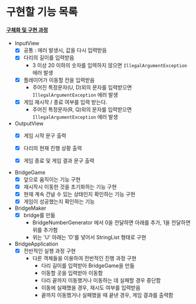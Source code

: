 # 구현할 기능 목록

#### [구체화 및 구현 과정](./PROCESS.md)

- InputView
  - [x] 공통 : 에러 발생시, 값을 다시 입력받음
  - [x] 다리의 길이를 입력받음
      - 3 이상 20 이하의 숫자를 입력하지 않으면 `IllegalArgumentException` 에러 발생
  - [x] 플레이어가 이동할 칸을 입력받음
      - 주어진 특정문자(U, D)외의 문자를 입력받으면 `IllegalArgumentException` 에러 발생
  - [x] 게임 재시작 / 종료 여부를 입력 받는다.
      - 주어진 특정문자(R, Q)외의 문자를 입력받으면 `IllegalArgumentException` 에러 발생
  
- OutputView
  - [x] 게임 시작 문구 출력
  - [x] 다리의 현재 진행 상황 출력
  - [x] 게임 종료 및 게임 결과 문구 출력


- BridgeGame
    - [x] 앞으로 움직이는 기능 구현
    - [x] 재시작시 이동한 것을 초기화하는 기능 구현
    - [x] 현재 계속 건널 수 있는 상태인지 확인하는 기능 구현
    - [x] 게임이 성공했는지 확인하는 기능
- BridgeMaker
    - [x] bridge를 만듦
      - BridgeNumberGenerator 에서 0을 전달하면 아래를 추가, 1을 전달하면 위를 추가함
      - 위는 'U' 아래는 'D'를 넣어서 StringList 형태로 구현


- BridgeApplication
  - [x] 전반적인 실행 과정 구현
    - 다른 객체들을 이용하여 전반적인 진행 과정 구현
      - 다리 길이를 입력받아 BridgeGame을 만듦
      - 이동할 곳을 입력받아 이동함
      - 다리 끝까지 이동했거나 이동하는 데 실패할 경우 중단함
      - 이동에 실패했을 경우, 재시도 여부를 입력받음
      - 끝까지 이동했거나 실패했을 때 끝낸 경우, 게임 결과를 출력함